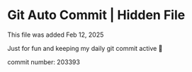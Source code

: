 # Git Auto Commit | Hidden File

This file was added Feb 12, 2025

Just for fun and keeping my daily git commit active 🤪

commit number: 203393
